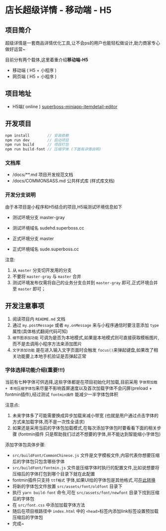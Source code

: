 # 店长超级详情 - 移动端 - H5
## 项目简介
超级详情是一套商品详情优化工具,让不会ps的用户也能轻松做设计,助力商家专心做好运营~

目前分有两个载体,这里着重介绍**移动端-H5**
+ 移动端 ( H5 + 小程序 )
+ 网页端 ( H5 + 小程序 )

## 项目地址
+ H5端( online ) [superboss-miniapp-itemdetail-editor](https://git2.superboss.cc/raycloudFrontEnd/superboss-miniapp-itemdetail-editor)

## 开发项目
``` js
npm install        // 安装依赖
npm run dev        // 启动项目
npm run build      // 项目打包
npm run build-font // 压缩字体 (下面有详情说明)
```

### 文档库
+ /docs/**.md         项目开发规范文档
+ /docs/COMMONSASS.md 公共样式库 (样式库文档)

### 开发分支说明
由于本项目是小程序和H5结合的项目,H5端测试环境信息如下
+ 测试环境分支 master-gray
+ 测试环境域名 sudehd.superboss.cc

+ 正式环境分支 master
+ 正式环境域名 sude.superboss.cc

注意:
1. 从 `master` 分支切开发用的分支
2. 不要将 `master-gray` 与 `master` 合并
3. 测试环境发布仅需将自己的业务分支合并到 `master-gray` 即可,正式环境合并至 `master` 即可；


## 开发注意事项
1. 阅读项目内 `README.md` 文档
2. 通过 `my.postMessage` 或者 `my.onMessage` 来与小程序通信时要注意添加 `type` 属性(具体格式翻阅代码可知)
3. `细节图添加功能` 可调为是否为本地模式,如果是本地模式则可直接获取模板图片,而不是去调用小程序方法来添加图片
4. `文字添加功能` 是在进入输入文字页面时会触发 `focus()`来弹起键盘,如果改了相关功能要上本地手机验证是否弹起正常

### 字体选择功能介绍(重要!!!)
当前有七种字体可供选择,这些字体都是在项目初始化时加载,目前采用 `字体预加载 + 本地压缩字体包`来尽量不影响首屏速度以及首次加载字体不会闪屏(preload + fontmin插件),经过测试 `fontmin插件` 能减少一半字体包体积

注意点:
1. 未来字体多了可能需要换成异步加载来减小带宽 (也就是用户通过点击字体的方式来加载字体,而不是一次性全请求)
2. 如果还是采用当前的字体包加载模式,在每次添加字体包时要看看下面的相关步骤 (fontmin插件 只是帮助我们过滤不想要的字体,并不能达到智能缩小字体包)

添加字体包具体步骤:
+ `src/buildFont/CommonChinese.js` 文件是文字模板文件,内容代表你想要压缩后的字体包只包含哪些字体
+ `src/buildFont/fontmin.js` 文件是压缩字体时执行的配置文件,比如说想要将压缩后的字体打包到哪个目录下就在此配置
+ fontmin插件只支持 `ttf格式` 字体,如果UI给的字体包是其他格式,可[在此转换](https://cloudconvert.com/)
+ 将新的字体包文件放置 `src/assets/font/oldfont` 目录下
+ 执行 `yarn build-font` 命令,可在 `src/assets/font/newfont` 目录下找到压缩后的字体包
+ 在 `src/font.css` 中添加加载字体方法
+ 随后在项目根路径中 `index.html` 中的 `<head>`标签内添加link标签设置预加载压缩后的字体包
+ 完成~